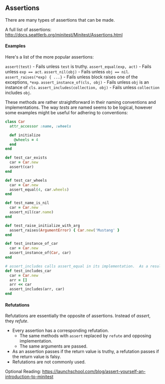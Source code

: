 ## Assertions

There are many types of assertions that can be made.

A full list of assertions: <http://docs.seattlerb.org/minitest/Minitest/Assertions.html>

#### Examples

Here's a list of the more popular assertions:

`assert(test)` - Fails unless `test` is truthy.
`assert_equal(exp, act)` - Fails unless `exp == act`.
`assert_nil(obj)` - Fails unless `obj == nil`.
`assert_raises(*exp) { ...}` - Fails unless block raises one of the exceptions, `*exp`.
`assert_instance_of(cls, obj)` - Fails unless `obj` is an instance of `cls`.
`assert_includes(collection, obj)` - Fails unless `collection` includes `obj`.

These methods are rather straightforward in their naming conventions and implementations.  The way *tests* are named seems to be logical, however some examples might be useful for adhering to conventions:

```ruby
class Car
  attr_accessor :name, :wheels

  def initialize
    @wheels = 4
  end
end
```

```ruby
def test_car_exists
  car = Car.new
  assert(car)
end

def test_car_wheels
  car = Car.new
  assert_equal(4, car.wheels)
end

def test_name_is_nil
  car = Car.new
  assert_nil(car.name)
end

def test_raise_initialize_with_arg
  assert_raises(ArgumentError) { Car.new('Mustang' }
end

def test_instance_of_car
  car = Car.new
  assert_instance_of(Car, car)
end

# assert_includes calls assert_equal in its implementation.  As a result, Minitest will output 2 assertions, one for assert_includes and one for assert_equal.
def test_includes_car
  car = Car.new
  arr = []
  arr << car
  assert_includes(arr, car)
end
```

#### Refutations

Refutations are essentially the opposite of assertions.  Instead of *assert*, they *refute*.

- Every assertion has a corresponding refutation.
  - The same methods with `assert` replaced by `refute` and opposing implementation.
  - The same arguments are passed.
- As an assertion passes if the return value is truthy, a refutation passes if the return value is falsy.
- Refutations are not commonly used.

Optional Reading: <https://launchschool.com/blog/assert-yourself-an-introduction-to-minitest>
